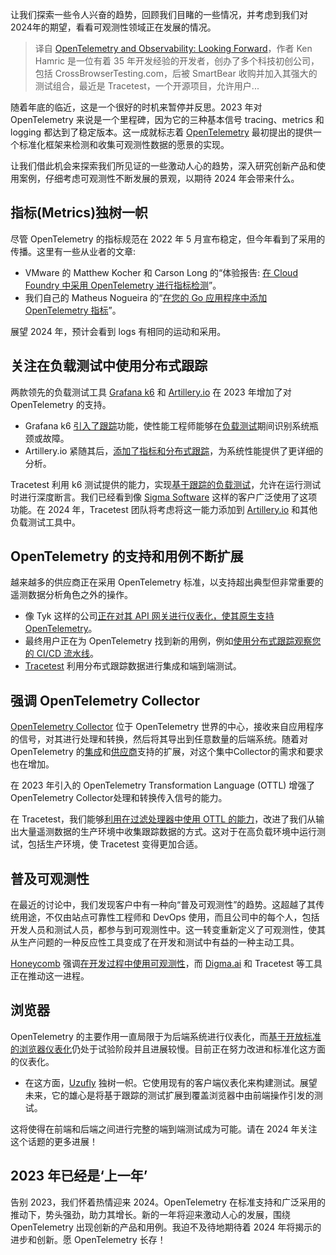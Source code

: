 <!--
title: OpenTelemetry与可观测性：展望未来
cover: https://cdn.thenewstack.io/media/2023/12/77697d44-globe-1024x557.jpg
-->

让我们探索一些令人兴奋的趋势，回顾我们目睹的一些情况，并考虑到我们对2024年的期望，看看可观测性领域正在发展的情况。

> 译自 [OpenTelemetry and Observability: Looking Forward](https://thenewstack.io/opentelemetry-and-observability-looking-forward/)，作者 Ken Hamric 是一位有着 35 年开发经验的开发者，创办了多个科技初创公司，包括 CrossBrowserTesting.com，后被 SmartBear 收购并加入其强大的测试组合，最近是 Tracetest，一个开源项目，允许用户...

随着年底的临近，这是一个很好的时机来暂停并反思。2023 年对 OpenTelemetry 来说是一个里程碑，因为它的三种基本信号 tracing、metrics 和 logging 都达到了稳定版本。这一成就标志着 [OpenTelemetry](https://thenewstack.io/opentelemetry-gaining-traction-from-companies-and-vendors/) 最初提出的提供一个标准化框架来检测和收集可观测性数据的愿景的实现。

让我们借此机会来探索我们所见证的一些激动人心的趋势，深入研究创新产品和使用案例，仔细考虑可观测性不断发展的景观，以期待 2024 年会带来什么。

## 指标(Metrics)独树一帜

尽管 OpenTelemetry 的指标规范在 2022 年 5 月宣布稳定，但今年看到了采用的传播。这里有一些从业者的文章:

- VMware 的 Matthew Kocher 和 Carson Long 的“体验报告: [在 Cloud Foundry 中采用 OpenTelemetry 进行指标检测](https://opentelemetry.io/blog/2023/cloud-foundry/)”。
- 我们自己的 Matheus Nogueira 的“[在您的 Go 应用程序中添加 OpenTelemetry 指标](https://tracetest.io/blog/adding-opentelemetry-metrics-in-your-go-app)”。

展望 2024 年，预计会看到 logs 有相同的运动和采用。

## 关注在负载测试中使用分布式跟踪

两款领先的负载测试工具 [Grafana k6](https://k6.io/) 和 [Artillery.io](https://artillery.io/) 在 2023 年增加了对 OpenTelemetry 的支持。

- Grafana k6 [引入了跟踪](https://github.com/grafana/xk6-distributed-tracing)功能，使性能工程师能够在[负载测试](https://thenewstack.io/trace-based-testing-the-next-step-in-observability/)期间识别系统瓶颈或故障。
- Artillery.io 紧随其后，[添加了指标和分布式跟踪](https://www.artillery.io/blog/introducing-opentelemetry-support)，为系统性能提供了更详细的分析。

Tracetest 利用 k6 测试提供的能力，实现[基于跟踪的负载测试](https://docs.tracetest.io/tools-and-integrations/k6)，允许在运行测试时进行深度断言。我们已经看到像 [Sigma Software](https://tracetest.io/case-studies/how-sigma-software-built-load-testing-for-their-microservices-with-k6-tracetest) 这样的客户广泛使用了这项功能。在 2024 年，Tracetest 团队将考虑将这一能力添加到 [Artillery.io](http://artillery.io/) 和其他负载测试工具中。

## OpenTelemetry 的支持和用例不断扩展

越来越多的供应商正在采用 OpenTelemetry 标准，以支持超出典型但非常重要的遥测数据分析角色之外的操作。

- 像 Tyk 这样的公司[正在对其 API 网关进行仪表化，使其原生支持 OpenTelemetry](https://opentelemetry.io/blog/2023/tyk-api-gateway/)。
- 最终用户正在为 OpenTelemetry 找到新的用例，例如[使用分布式跟踪观察您的 CI/CD 流水线](https://thenewstack.io/how-to-observe-your-ci-cd-pipelines-with-opentelemetry/)。
- [Tracetest](https://tracetest.io/) 利用分布式跟踪数据进行集成和端到端测试。

## 强调 OpenTelemetry Collector

[OpenTelemetry Collector](https://thenewstack.io/how-adobe-uses-opentelemetry-collector/) 位于 OpenTelemetry 世界的中心，接收来自应用程序的信号，对其进行处理和转换，然后将其导出到任意数量的后端系统。随着对 OpenTelemetry 的[集成](https://opentelemetry.io/ecosystem/integrations/)和[供应商](https://opentelemetry.io/ecosystem/vendors/)支持的扩展，对这个集中Collector的需求和要求也在增加。

在 2023 年引入的 OpenTelemetry Transformation Language (OTTL) 增强了 OpenTelemetry Collector处理和转换传入信号的能力。

在 Tracetest，我们能够[利用在过滤处理器中使用 OTTL 的能力](https://github.com/open-telemetry/opentelemetry-collector-contrib/blob/main/processor/filterprocessor/README.md)，改进了我们从输出大量遥测数据的生产环境中收集跟踪数据的方式。这对于在高负载环境中运行测试，包括生产环境，使 Tracetest 变得更加合适。

## 普及可观测性

在最近的讨论中，我们发现客户中有一种向“普及可观测性”的趋势。这超越了其传统用途，不仅由站点可靠性工程师和 DevOps 使用，而且公司中的每个人，包括开发人员和测试人员，都参与到可观测性中。这一转变重新定义了可观测性，使其从生产问题的一种反应性工具变成了在开发和测试中有益的一种主动工具。

[Honeycomb](https://www.honeycomb.io/) 强调[在开发过程中使用可观测性](https://www.honeycomb.io/blog/observability-driven-development)，而 [Digma.ai](http://digma.ai/) 和 Tracetest 等工具正在推动这一进程。

## 浏览器

OpenTelemetry 的主要作用一直局限于为后端系统进行仪表化，而[基于开放标准的浏览器仪表化](https://opentelemetry.io/docs/instrumentation/js/getting-started/browser/)仍处于试验阶段并且进展较慢。目前正在努力改进和标准化这方面的仪表化。

- 在这方面，[Uzufly](https://tracetest.io/case-studies/how-uzufly-built-end-to-end-testing-serverless-web-app-with-distributed-traces) 独树一帜。它使用现有的客户端仪表化来构建测试。展望未来，它的雄心是将基于跟踪的测试扩展到覆盖浏览器中由前端操作引发的测试。

这将使得在前端和后端之间进行完整的端到端测试成为可能。请在 2024 年关注这个话题的更多进展！

## 2023 年已经是‘上一年’

告别 2023，我们怀着热情迎来 2024。OpenTelemetry 在标准支持和广泛采用的推动下，势头强劲，助力其增长。新的一年将迎来激动人心的发展，围绕 OpenTelemetry 出现创新的产品和用例。我迫不及待地期待着 2024 年将揭示的进步和创新。愿 OpenTelemetry 长存！
